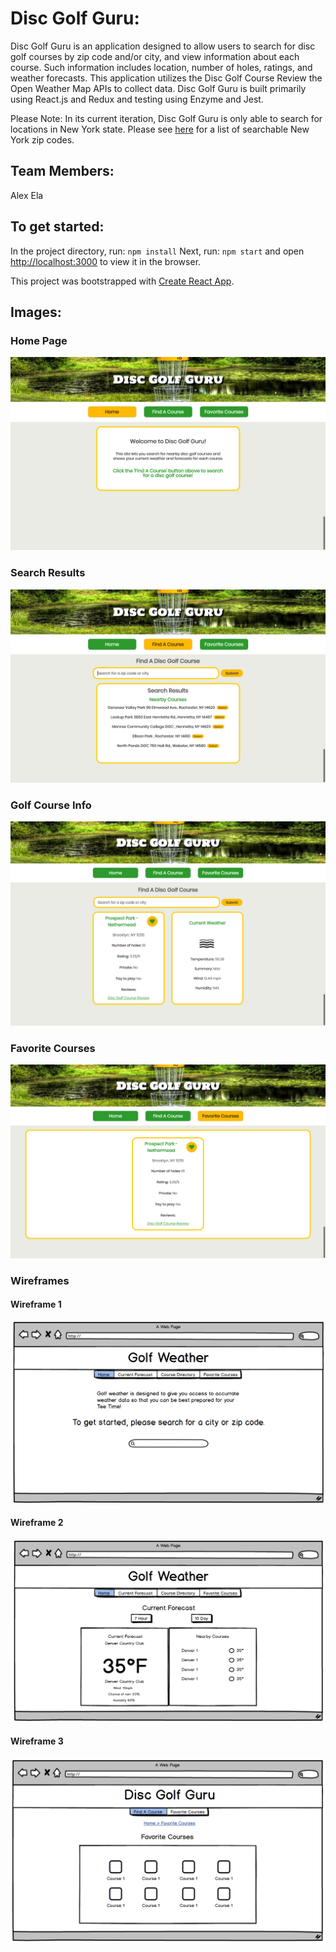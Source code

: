 # Disc Golf Guru:
Disc Golf Guru is an application designed to allow users to search for disc golf courses by zip code and/or city, and view information about each course. Such information includes location, number of holes, ratings, and weather forecasts.  This application utilizes the Disc Golf Course Review the Open Weather Map APIs to collect data.  Disc Golf Guru is built primarily using React.js and Redux and testing using Enzyme and Jest.

Please Note: In its current iteration, Disc Golf Guru is only able to search for locations in New York state.  Please see [here](https://www.zip-codes.com/state/ny.asp) for a list of searchable New York zip codes.

## Team Members:
Alex Ela

## To get started:
In the project directory, run: `npm install`
Next, run: `npm start` and open [http://localhost:3000](http://localhost:3000) to view it in the browser.

This project was bootstrapped with [Create React App](https://github.com/facebook/create-react-app).

## Images:
### Home Page
![Home Page image](./src/assets/Site_Images/Home_Page.png "Home Page")

### Search Results
![Search Results image](./src/assets/Site_Images/Find_A_Course.png "Search Results")

### Golf Course Info
![Search Results image](./src/assets/Site_Images/Course_Info.png "Search Results")

### Favorite Courses
![Favorite Courses image](./src/assets/Site_Images/Favorites.png "Favorite Courses")

### Wireframes
#### Wireframe 1
![Wireframe image 1](./src/assets/Wireframes/Wireframe_Home.png "Wireframe 1")

#### Wireframe 2
![Wireframe image 1](./src/assets/Wireframes/Wireframe_Weather.png "Wireframe 1")

#### Wireframe 3
![Wireframe image 1](./src/assets/Wireframes/Wireframe_Favorites.png "Wireframe 1")
